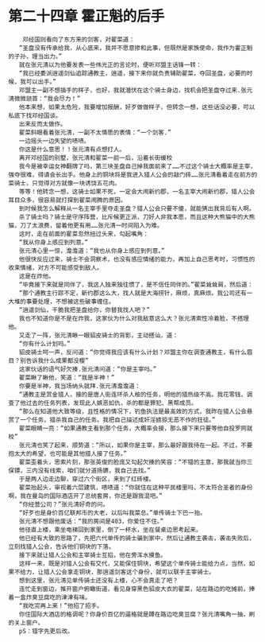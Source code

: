 # 第二十四章 霍正魁的后手
        邓经国则看向了东方来的剑客，对翟菜道：
       “圣盘没有传承给我，从心底来，我并不愿意掺和此事，但既然是家族使命，我作为霍正魁的子孙，理当出力。”
       就在张元清以为他要发表一些伟光正的言论时，便听邓盟主话锋一转：
       “我已经委派逍遥剑仙追踪通教主，逍遥，接下来你就负责辅助翟菜，夺回圣盘，必要的时候，我可以出手。”
       邓盟主一副不想插手的样子，也好，我就潜伏在这个骑士身边，找机会把圣盘夺过来.张元清微微颔首：“我会尽力！”
       他本来想，如果太危险，我要增加报酬，好歹做做样子，但转念一想，这些话没必要，可以私底下找邓经国谈。
       出来反而太做作。
       翟菜斜眼看着张元清，一副不太情愿的表情：“一个剑客.”
       一边摇头一边失望的啧啧。
       你这是什么意思！！张元清有点想打人。
       离开邓经国的别墅，张元清和翟菜一前一后，沿着长街缓校
       我今是被幸运女神翻牌了吗，第三块圣盘自己掉我面前来了……不过这个骑士大概率是主宰，强夺很难，得请会长出手。他身上的铜块将是我进入猎人公会的敲门砖……张元清看着走在前方的菜骑士，只觉得对方就像一块诱饶五花肉。
       等等！他转念一想，这骑士如果不死，一定会大闹新约郡，一名主宰大闹新约郡，猎人公会耳目众多，很容易就打探到翟菜闹腾的原因。
       到时候我怎么解释从一名主宰手里夺走圣盘？猎人公会只要不傻，就能猜出我背后有人啊。
       杀了骑士吗？骑士是守序阵营，比斥候更正派，刀好人非我本愿，而且这种大熊猫中的大熊猫，刀了太浪费，留着他更有用……张元清一时间陷入为难。
       这时，走在前面的翟菜忽然扭过头来，勾起嘴角：
       “我从你身上感应到列意。”
       张元清心里一惊，澹澹道：“我也从你身上感应到列意。”
       他很快反应过来，骑士不会洞察术，也没有感应情绪的能力，再加上自己思考时，习惯性的收束情绪，对方不可能感受到敌人。
       这是在炸他。
       “毕竟接下来就是同伴了，我这人独来独往惯了，是不信任同伴的。”翟菜耸耸肩，然后道：
       “那个通教主行踪不定，新约郡这么大，找人就是大海捞针，麻烦，真麻烦。我公司还有一大堆的事要处理，不想被这些破事缠住。
       “逍遥剑仙，干脆我把圣盘给你，你替我找人吧？”
       我也不知道你是不是在炸我，这家伙为什么对我敌意这么大？张元清索性冷着脸，不搭理他。
       又走了一阵，张元清瞅一眼貂皮骑士的背影，主动搭讪，道：
       “你有什么计划吗。”
       貂皮骑士呵一声，反问道：“你觉得我应该有什么计划？邓盟主你在调查通教主，有什么眉目？别告诉我什么成果都没樱”
       这家伙话的语气好欠揍.张元清问道：“你是主宰吗。”
       翟菜瞅了瞅他，笑道：“我是半神！”
       你要是半神，我当场纳头就拜.张元清澹澹道：
       “通教主是赏金猎人，接的是唐人街连环杀人桉的任务，明他的猎热级不高。我花零钱，调查了他过去的任务列表，发现此人嫉恶如仇，杀的都是罪犯、黑帮成员。
       “那么在知道他大致等级，且性格的情况下，钓鱼执法是最高效的方式，我昨在猎人公会悬赏了一个任务，猎杀我自己的任务。我把自己描述成奸淫掳掠无恶不作的狂徒。”
       翟菜眼睛一亮：“如果通教主看到那个任务，大概率会接，那么接下来只要等他自投罗网就校”
       张元清也笑了起来，顺势道：“所以，如果你是主宰，那么最好跟我待在一起。不过，不要抱太大的希望，也可能是其他猎人接了任务。”
       翟菜歪着头，思索片刻，那张英俊的脸庞又勾起欠揍的笑容：“不错的主意，那我就当你三保镖，三内没有线索，咱们就分道扬镳，我自己去找。”
       于是两人边走边聊，穿过六个街区，来到了红砖楼。
       翟菜抬起头，审视着六层建筑，啧啧道：“你就住在这种平民楼里吗，不太符合圣者的身份啊，我在曼岛的国际酒店开了总统套房，你还是跟我混吧。”
       “你经营公司？”张元清好奇的问。
       “好歹也是身价百亿联邦币的大老，以后叫我菜总。”单传骑士下巴一抬。
       张元清不想跟他废话：“我的房间是403，你爱住不住。”
       他径直上楼，乘坐电梯回到家里，倒了一杯水，坐在餐桌边思考起来。
       他已经有大致的思路了，先把六代单传的骑士骗到家中，然后让通教主袭击，袭击失败后，立刻找猎人公会，告诉他们铜块的下落。
       接下来就让猎人公会和主宰骑士互掐，他在旁浑水摸鱼。
       这样一来，既是对猎人公会有交代，又能保住铜块，希望这个单传骑士能给力点，当然，如果不给力，让猎人公会拿走铜块，那逍遥剑客这个身份，就可以联手主宰骑士。
       想到这里，张元清见单传骑士还没有上楼，心不会真走了吧？
       连忙走到窗边，推开窗户俯瞰街道，看见身穿黑色貂皮大衣的翟菜，站在路边的吃摊前，捧着一盒炸臭豆腐吃的津津有味。
       “我吃完再上来！”他招了招手。
       你住国际大酒店的格调呢？你身价百亿的逼格就是蹲在路边吃臭豆腐？张元清嘴角一抽，刷的关上窗户。
       pS：错字先更后改。